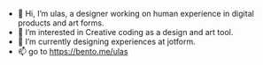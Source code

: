 - 👋 Hi, I’m ulas, a designer working on human experience in digital products and art forms.
- 👀 I’m interested in Creative coding as a design and art tool.
- 🌱 I’m currently designing experiences at jotform.
- 📫 go to https://bento.me/ulas

<!---
ulasalyesil/ulasalyesil is a ✨ special ✨ repository because its `README.md` (this file) appears on your GitHub profile.
You can click the Preview link to take a look at your changes.
--->
